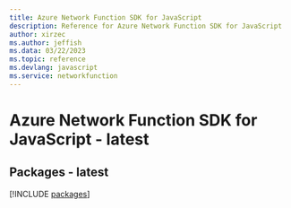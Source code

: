 ```yaml
---
title: Azure Network Function SDK for JavaScript
description: Reference for Azure Network Function SDK for JavaScript
author: xirzec
ms.author: jeffish
ms.data: 03/22/2023
ms.topic: reference
ms.devlang: javascript
ms.service: networkfunction
---
```

# Azure Network Function SDK for JavaScript - latest
## Packages - latest
[!INCLUDE [packages](network-function-index.md)]